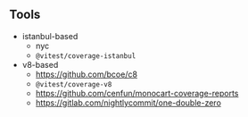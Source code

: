 ## Tools

- istanbul-based
  - nyc
  - `@vitest/coverage-istanbul`
- v8-based
  - https://github.com/bcoe/c8
  - `@vitest/coverage-v8`
  - https://github.com/cenfun/monocart-coverage-reports
  - https://gitlab.com/nightlycommit/one-double-zero
